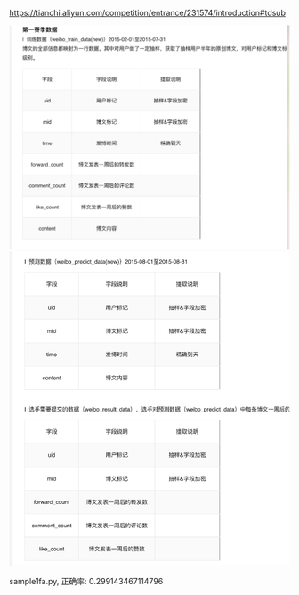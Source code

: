 https://tianchi.aliyun.com/competition/entrance/231574/introduction#tdsub

![alt text](doc/image.png)
![alt text](doc/image-1.png)


sample1fa.py, 正确率: 0.299143467114796